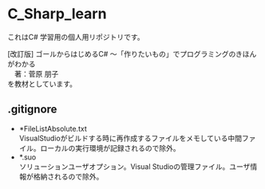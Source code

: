 # C_Sharp_learn
これはC# 学習用の個人用リポジトリです。

[改訂版] ゴールからはじめるC# ～「作りたいもの」でプログラミングのきほんがわかる  
　著：菅原 朋子  
を教材としています。

## .gitignore
* *FileListAbsolute.txt  
VisualStudioがビルドする時に再作成するファイルをメモしている中間ファイル。ローカルの実行環境が記録されるので除外。  
* *.suo  
ソリューションユーザオプション。Visual Studioの管理ファイル。ユーザ情報が格納されるので除外。
